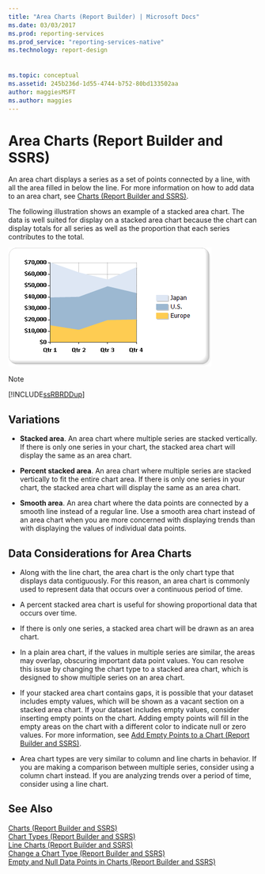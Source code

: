 ```yaml
---
title: "Area Charts (Report Builder) | Microsoft Docs"
ms.date: 03/03/2017
ms.prod: reporting-services
ms.prod_service: "reporting-services-native"
ms.technology: report-design


ms.topic: conceptual
ms.assetid: 245b236d-1d55-4744-b752-80bd133502aa
author: maggiesMSFT
ms.author: maggies
---
```

# Area Charts (Report Builder and SSRS)
  An area chart displays a series as a set of points connected by a line, with all the area filled in below the line. For more information on how to add data to an area chart, see [Charts &#40;Report Builder and SSRS&#41;](../../reporting-services/report-design/charts-report-builder-and-ssrs.md).  
  
 The following illustration shows an example of a stacked area chart. The data is well suited for display on a stacked area chart because the chart can display totals for all series as well as the proportion that each series contributes to the total.  
  
 ![Area chart](../../reporting-services/report-design/media/areachart.gif "Area chart")  
  
> [!NOTE]  
>  [!INCLUDE[ssRBRDDup](../../includes/ssrbrddup-md.md)]  
  
## Variations  
  
-   **Stacked area**. An area chart where multiple series are stacked vertically. If there is only one series in your chart, the stacked area chart will display the same as an area chart.  
  
-   **Percent stacked area**. An area chart where multiple series are stacked vertically to fit the entire chart area. If there is only one series in your chart, the stacked area chart will display the same as an area chart.  
  
-   **Smooth area**. An area chart where the data points are connected by a smooth line instead of a regular line. Use a smooth area chart instead of an area chart when you are more concerned with displaying trends than with displaying the values of individual data points.  
  
## Data Considerations for Area Charts  
  
-   Along with the line chart, the area chart is the only chart type that displays data contiguously. For this reason, an area chart is commonly used to represent data that occurs over a continuous period of time.  
  
-   A percent stacked area chart is useful for showing proportional data that occurs over time.  
  
-   If there is only one series, a stacked area chart will be drawn as an area chart.  
  
-   In a plain area chart, if the values in multiple series are similar, the areas may overlap, obscuring important data point values. You can resolve this issue by changing the chart type to a stacked area chart, which is designed to show multiple series on an area chart.  
  
-   If your stacked area chart contains gaps, it is possible that your dataset includes empty values, which will be shown as a vacant section on a stacked area chart. If your dataset includes empty values, consider inserting empty points on the chart. Adding empty points will fill in the empty areas on the chart with a different color to indicate null or zero values. For more information, see [Add Empty Points to a Chart &#40;Report Builder and SSRS&#41;](../../reporting-services/report-design/add-empty-points-to-a-chart-report-builder-and-ssrs.md).  
  
-   Area chart types are very similar to column and line charts in behavior. If you are making a comparison between multiple series, consider using a column chart instead. If you are analyzing trends over a period of time, consider using a line chart.  
  
## See Also  
 [Charts &#40;Report Builder and SSRS&#41;](../../reporting-services/report-design/charts-report-builder-and-ssrs.md)   
 [Chart Types &#40;Report Builder and SSRS&#41;](../../reporting-services/report-design/chart-types-report-builder-and-ssrs.md)   
 [Line Charts &#40;Report Builder and SSRS&#41;](../../reporting-services/report-design/line-charts-report-builder-and-ssrs.md)   
 [Change a Chart Type &#40;Report Builder and SSRS&#41;](../../reporting-services/report-design/change-a-chart-type-report-builder-and-ssrs.md)   
 [Empty and Null Data Points in Charts &#40;Report Builder and SSRS&#41;](../../reporting-services/report-design/empty-and-null-data-points-in-charts-report-builder-and-ssrs.md)  
  
  
